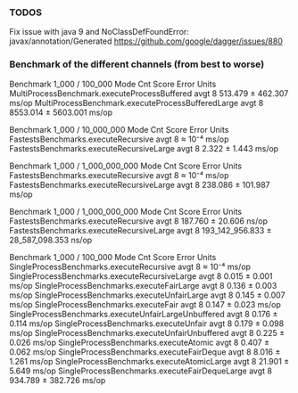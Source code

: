 
### TODOS
Fix issue with java 9 and NoClassDefFoundError: javax/annotation/Generated
https://github.com/google/dagger/issues/880

### Benchmark of the different channels (from best to worse)



Benchmark 1_000 / 100_000                          Mode  Cnt     Score      Error  Units 
MultiProcessBenchmark.executeProcessBuffered       avgt    8   513.479 ±  462.307  ms/op 
MultiProcessBenchmark.executeProcessBufferedLarge  avgt    8  8553.014 ± 5603.001  ms/op 

Benchmark  1_000 / 10_000_000             Mode  Cnt   Score    Error  Units 
FastestsBenchmarks.executeRecursive       avgt    8  ≈ 10⁻⁴           ms/op 
FastestsBenchmarks.executeRecursiveLarge  avgt    8   2.322 ±  1.443  ms/op 

Benchmark  1_000 / 1_000_000_000          Mode  Cnt    Score     Error  Units 
FastestsBenchmarks.executeRecursive       avgt    8   ≈ 10⁻⁴            ms/op 
FastestsBenchmarks.executeRecursiveLarge  avgt    8  238.086 ± 101.987  ms/op 

Benchmark   1_000 / 1_000_000_000        Mode  Cnt          Score          Error  Units 
FastestsBenchmarks.executeRecursive       avgt    8        187.760 ±       20.606  ns/op 
FastestsBenchmarks.executeRecursiveLarge  avgt    8  193_142_956.833 ± 28_587_098.353  ns/op 

Benchmark 1_000 / 100_000                             Mode  Cnt    Score     Error  Units 
SingleProcessBenchmarks.executeRecursive              avgt    8   ≈ 10⁻⁴            ms/op 
SingleProcessBenchmarks.executeRecursiveLarge         avgt    8    0.015 ±   0.001  ms/op 
SingleProcessBenchmarks.executeFairLarge              avgt    8    0.136 ±   0.003  ms/op
SingleProcessBenchmarks.executeUnfairLarge            avgt    8    0.145 ±   0.007  ms/op
SingleProcessBenchmarks.executeFair                   avgt    8    0.147 ±   0.023  ms/op
SingleProcessBenchmarks.executeUnfairLargeUnbuffered  avgt    8    0.176 ±   0.114  ms/op
SingleProcessBenchmarks.executeUnfair                 avgt    8    0.179 ±   0.098  ms/op
SingleProcessBenchmarks.executeUnfairUnbuffered       avgt    8    0.225 ±   0.026  ms/op
SingleProcessBenchmarks.executeAtomic                 avgt    8    0.407 ±   0.062  ms/op
SingleProcessBenchmarks.executeFairDeque              avgt    8    8.016 ±   1.261  ms/op
SingleProcessBenchmarks.executeAtomicLarge            avgt    8   21.901 ±   5.649  ms/op
SingleProcessBenchmarks.executeFairDequeLarge         avgt    8  934.789 ± 382.726  ms/op
